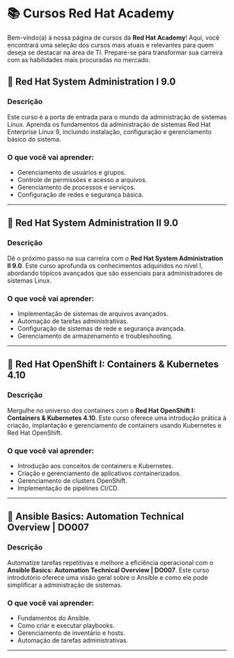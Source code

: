 # 📚 **Cursos Red Hat Academy**

Bem-vindo(a) à nossa página de cursos da **Red Hat Academy**! Aqui, você encontrará uma seleção dos cursos mais atuais e relevantes para quem deseja se destacar na área de TI. Prepare-se para transformar sua carreira com as habilidades mais procuradas no mercado.

## 🚀 **Red Hat System Administration I 9.0**

### Descrição
Este curso é a porta de entrada para o mundo da administração de sistemas Linux. Aprenda os fundamentos da administração de sistemas Red Hat Enterprise Linux 9, incluindo instalação, configuração e gerenciamento básico do sistema.

### O que você vai aprender:
- Gerenciamento de usuários e grupos.
- Controle de permissões e acesso a arquivos.
- Gerenciamento de processos e serviços.
- Configuração de redes e segurança básica.

---

## 🔧 **Red Hat System Administration II 9.0**

### Descrição
Dê o próximo passo na sua carreira com o **Red Hat System Administration II 9.0**. Este curso aprofunda os conhecimentos adquiridos no nível I, abordando tópicos avançados que são essenciais para administradores de sistemas Linux.

### O que você vai aprender:
- Implementação de sistemas de arquivos avançados.
- Automação de tarefas administrativas.
- Configuração de sistemas de rede e segurança avançada.
- Gerenciamento de armazenamento e troubleshooting.

---

## 🐳 **Red Hat OpenShift I: Containers & Kubernetes 4.10**

### Descrição
Mergulhe no universo dos containers com o **Red Hat OpenShift I: Containers & Kubernetes 4.10**. Este curso oferece uma introdução prática à criação, implantação e gerenciamento de containers usando Kubernetes e Red Hat OpenShift.

### O que você vai aprender:
- Introdução aos conceitos de containers e Kubernetes.
- Criação e gerenciamento de aplicativos containerizados.
- Gerenciamento de clusters OpenShift.
- Implementação de pipelines CI/CD.

---

## 🤖 **Ansible Basics: Automation Technical Overview | DO007**

### Descrição
Automatize tarefas repetitivas e melhore a eficiência operacional com o **Ansible Basics: Automation Technical Overview | DO007**. Este curso introdutório oferece uma visão geral sobre o Ansible e como ele pode simplificar a administração de sistemas.

### O que você vai aprender:
- Fundamentos do Ansible.
- Como criar e executar playbooks.
- Gerenciamento de inventário e hosts.
- Automação de tarefas administrativas.

---
